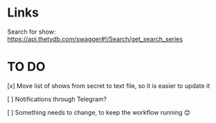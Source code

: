 # Links

Search for show: https://api.thetvdb.com/swagger#!/Search/get_search_series

# TO DO

[x] Move list of shows from secret to text file, so it is easier to update it

[ ] Notifications through Telegram?

[ ] Something needs to change, to keep the workflow running 😊